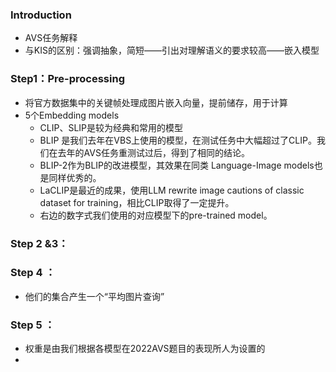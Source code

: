 
### Introduction 
+ AVS任务解释
+ 与KIS的区别：强调抽象，简短——引出对理解语义的要求较高——嵌入模型

### Step1：Pre-processing 
+ 将官方数据集中的关键帧处理成图片嵌入向量，提前储存，用于计算
+ 5个Embedding models 
	+ CLIP、SLIP是较为经典和常用的模型
	+ BLIP 是我们去年在VBS上使用的模型，在测试任务中大幅超过了CLIP。我们在去年的AVS任务重测试过后，得到了相同的结论。
	+ BLIP-2作为BLIP的改进模型，其效果在同类 Language-Image models也是同样优秀的。
	+ LaCLIP是最近的成果，使用LLM rewrite image cautions of classic dataset for training，相比CLIP取得了一定提升。  
	+ 右边的数字式我们使用的对应模型下的pre-trained model。

### Step 2 &3：
### Step 4 ：
+ 他们的集合产生一个“平均图片查询”

### Step 5 ：
+ 权重是由我们根据各模型在2022AVS题目的表现所人为设置的
+ 